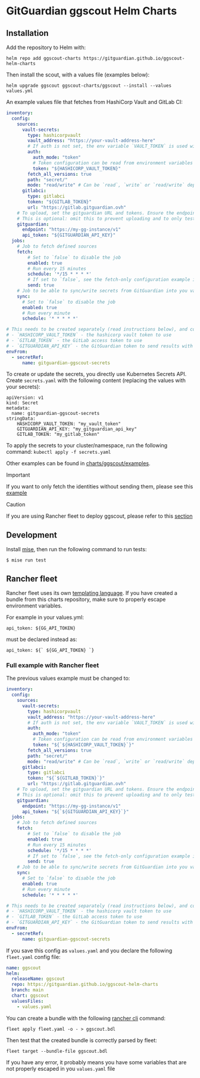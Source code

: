# GitGuardian ggscout Helm Charts

## Installation

Add the repository to Helm with:

```shell
helm repo add ggscout-charts https://gitguardian.github.io/ggscout-helm-charts
```

Then install the scout, with a values file (examples below):

```shell
helm upgrade ggscout ggscout-charts/ggscout --install --values values.yml
```

An example values file that fetches from HashiCorp Vault and GitLab CI:

```yaml
inventory:
  config:
    sources:
      vault-secrets:
        type: hashicorpvault
        vault_address: "https://your-vault-address-here"
        # If auth is not set, the env variable `VAULT_TOKEN` is used with a `token` auth_mode
        auth:
          auth_mode: "token"
          # Token configuration can be read from environment variables like so:
          token: "${HASHICORP_VAULT_TOKEN}"
        fetch_all_versions: true
        path: "secret/"
        mode: "read/write" # Can be `read`, `write` or `read/write` depending on wether fetch and/or sync are enabled
      gitlabci:
        type: gitlabci
        token: "${GITLAB_TOKEN}"
        url: "https://gitlab.gitguardian.ovh"
    # To upload, set the gitguardian URL and tokens. Ensure the endpoint path ends with /v1
    # This is optional: omit this to prevent uploading and to only test collection.
    gitguardian:
      endpoint: "https://my-gg-instance/v1"
      api_token: "${GITGUARDIAN_API_KEY}"
  jobs:
    # Job to fetch defined sources
    fetch:
        # Set to `false` to disable the job
        enabled: true
        # Run every 15 minutes
        schedule: '*/15 * * * *'
        # If set to `false`, see the fetch-only configuration example in charts/ggscout/examples/fetch_only
        send: true
    # Job to be able to sync/write secrets from GitGuardian into you vault
    sync:
      # Set to `false` to disable the job
      enabled: true
      # Run every minute
      schedule: '* * * * *'

# This needs to be created separately (read instructions below), and contain the following keys:
# - `HASHICORP_VAULT_TOKEN` - the hashicorp vault token to use
# - `GITLAB_TOKEN` - the GitLab access token to use
# - `GITGUARDIAN_API_KEY` - the GitGuardian token to send results with
envFrom:
  - secretRef:
      name: gitguardian-ggscout-secrets
```

To create or update the secrets, you directly use Kubernetes Secrets API.
Create `secrets.yaml` with the following content (replacing the values with your secrets):

```
apiVersion: v1
kind: Secret
metadata:
  name: gitguardian-ggscout-secrets
stringData:
    HASHICORP_VAULT_TOKEN: "my_vault_token"
    GITGUARDIAN_API_KEY: "my_gitguardian_api_key"
    GITLAB_TOKEN: "my_gitlab_token"
```

To apply the secrets to your cluster/namespace, run the following command: `kubectl apply -f secrets.yaml`

Other examples can be found in [charts/ggscout/examples](charts/ggscout/examples).

> [!IMPORTANT]
> If you want to only fetch the identities without sending them, please see this [example](charts/ggscout/examples/fetch_only)


> [!CAUTION]
> If you are using Rancher fleet to deploy ggscout, please refer to this [section](#rancher-fleet)


## Development

Install [mise](https://mise.jdx.dev/), then run the following command to run tests:

```shell
$ mise run test
```

## Rancher fleet

Rancher fleet uses its own [templating language](https://fleet.rancher.io/ref-fleet-yaml#templating).
If you have created a bundle from this charts repository, make sure to properly escape environment variables.

For example in your values.yml:
```
api_token: ${GG_API_TOKEN}
```

must be declared instead as:
```
api_token: ${` ${GG_API_TOKEN} `}
```

### Full example with Rancher fleet

The previous values example must be changed to:

```yaml
inventory:
  config:
    sources:
      vault-secrets:
        type: hashicorpvault
        vault_address: "https://your-vault-address-here"
        # If auth is not set, the env variable `VAULT_TOKEN` is used with a `token` auth_mode
        auth:
          auth_mode: "token"
          # Token configuration can be read from environment variables like so:
          token: "${`${HASHICORP_VAULT_TOKEN}`}"
        fetch_all_versions: true
        path: "secret/"
        mode: "read/write" # Can be `read`, `write` or `read/write` depending on wether fetch and/or sync are enabled
      gitlabci:
        type: gitlabci
        token: "${`${GITLAB_TOKEN}`}"
        url: "https://gitlab.gitguardian.ovh"
    # To upload, set the gitguardian URL and tokens. Ensure the endpoint path ends with /v1
    # This is optional: omit this to prevent uploading and to only test collection.
    gitguardian:
      endpoint: "https://my-gg-instance/v1"
      api_token: "${`${GITGUARDIAN_API_KEY}`}"
  jobs:
    # Job to fetch defined sources
    fetch:
        # Set to `false` to disable the job
        enabled: true
        # Run every 15 minutes
        schedule: '*/15 * * * *'
        # If set to `false`, see the fetch-only configuration example in charts/ggscout/examples/fetch_only
        send: true
    # Job to be able to sync/write secrets from GitGuardian into you vault
    sync:
      # Set to `false` to disable the job
      enabled: true
      # Run every minute
      schedule: '* * * * *'

# This needs to be created separately (read instructions below), and contain the following keys:
# - `HASHICORP_VAULT_TOKEN` - the hashicorp vault token to use
# - `GITLAB_TOKEN` - the GitLab access token to use
# - `GITGUARDIAN_API_KEY` - the GitGuardian token to send results with
envFrom:
  - secretRef:
      name: gitguardian-ggscout-secrets
```

If you save this config as `values.yaml` and you declare the following `fleet.yaml` config file:

```yaml
name: ggscout
helm:
  releaseName: ggscout
  repo: https://gitguardian.github.io/ggscout-helm-charts
  branch: main
  chart: ggscout
  valuesFiles:
    - values.yaml
```

You can create a bundle with the following [rancher cli](https://formulae.brew.sh/formula/fleet-cli) command:

```
fleet apply fleet.yaml -o - > ggscout.bdl
```

Then test that the created bundle is correctly parsed by fleet:

```
fleet target --bundle-file ggscout.bdl
```

If you have any error, it probably means you have some variables that are not properly escaped in you `values.yaml` file

